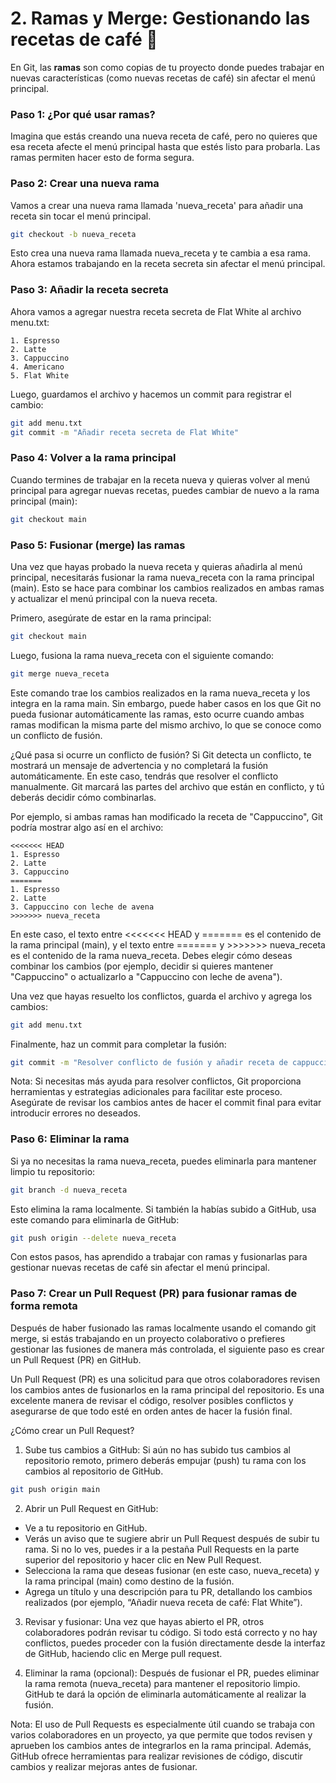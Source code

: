 # 2. Ramas y Merge: Gestionando las recetas de café 🌱

En Git, las **ramas** son como copias de tu proyecto donde puedes trabajar en nuevas características (como nuevas recetas de café) sin afectar el menú principal. 

### Paso 1: ¿Por qué usar ramas?

Imagina que estás creando una nueva receta de café, pero no quieres que esa receta afecte el menú principal hasta que estés listo para probarla. Las ramas permiten hacer esto de forma segura.

### Paso 2: Crear una nueva rama

Vamos a crear una nueva rama llamada 'nueva_receta' para añadir una receta sin tocar el menú principal.

```bash
git checkout -b nueva_receta
```

Esto crea una nueva rama llamada nueva_receta y te cambia a esa rama. Ahora estamos trabajando en la receta secreta sin afectar el menú principal.

### Paso 3: Añadir la receta secreta
Ahora vamos a agregar nuestra receta secreta de Flat White al archivo menu.txt:

  ```
1. Espresso
2. Latte
3. Cappuccino
4. Americano
5. Flat White
  ```
Luego, guardamos el archivo y hacemos un commit para registrar el cambio:

  ```bash
git add menu.txt
git commit -m "Añadir receta secreta de Flat White"
  ```
### Paso 4: Volver a la rama principal
Cuando termines de trabajar en la receta nueva y quieras volver al menú principal para agregar nuevas recetas, puedes cambiar de nuevo a la rama principal (main):

  ```bash
git checkout main
  ```

### Paso 5: Fusionar (merge) las ramas
Una vez que hayas probado la nueva receta y quieras añadirla al menú principal, necesitarás fusionar la rama nueva_receta con la rama principal (main). Esto se hace para combinar los cambios realizados en ambas ramas y actualizar el menú principal con la nueva receta.

Primero, asegúrate de estar en la rama principal:

  ```bash
git checkout main
  ```
Luego, fusiona la rama nueva_receta con el siguiente comando:

  ```bash
git merge nueva_receta
  ```
Este comando trae los cambios realizados en la rama nueva_receta y los integra en la rama main. Sin embargo, puede haber casos en los que Git no pueda fusionar automáticamente las ramas, esto ocurre cuando ambas ramas modifican la misma parte del mismo archivo, lo que se conoce como un conflicto de fusión.

¿Qué pasa si ocurre un conflicto de fusión?
Si Git detecta un conflicto, te mostrará un mensaje de advertencia y no completará la fusión automáticamente. En este caso, tendrás que resolver el conflicto manualmente. Git marcará las partes del archivo que están en conflicto, y tú deberás decidir cómo combinarlas.

Por ejemplo, si ambas ramas han modificado la receta de "Cappuccino", Git podría mostrar algo así en el archivo:

  ```text
<<<<<<< HEAD
1. Espresso
2. Latte
3. Cappuccino
=======
1. Espresso
2. Latte
3. Cappuccino con leche de avena
>>>>>>> nueva_receta

```
En este caso, el texto entre <<<<<<< HEAD y ======= es el contenido de la rama principal (main), y el texto entre ======= y >>>>>>> nueva_receta es el contenido de la rama nueva_receta. Debes elegir cómo deseas combinar los cambios (por ejemplo, decidir si quieres mantener "Cappuccino" o actualizarlo a "Cappuccino con leche de avena").

Una vez que hayas resuelto los conflictos, guarda el archivo y agrega los cambios:

  ```bash
git add menu.txt
  ```
Finalmente, haz un commit para completar la fusión:

  ```bash
git commit -m "Resolver conflicto de fusión y añadir receta de cappuccino con leche de avena"
  ```
Nota: Si necesitas más ayuda para resolver conflictos, Git proporciona herramientas y estrategias adicionales para facilitar este proceso. Asegúrate de revisar los cambios antes de hacer el commit final para evitar introducir errores no deseados.

### Paso 6: Eliminar la rama
Si ya no necesitas la rama nueva_receta, puedes eliminarla para mantener limpio tu repositorio:

  ```bash
git branch -d nueva_receta
  ```
Esto elimina la rama localmente. Si también la habías subido a GitHub, usa este comando para eliminarla de GitHub:

  ```bash
git push origin --delete nueva_receta
  ```
Con estos pasos, has aprendido a trabajar con ramas y fusionarlas para gestionar nuevas recetas de café sin afectar el menú principal.

### Paso 7: Crear un Pull Request (PR) para fusionar ramas de forma remota
Después de haber fusionado las ramas localmente usando el comando git merge, si estás trabajando en un proyecto colaborativo o prefieres gestionar las fusiones de manera más controlada, el siguiente paso es crear un Pull Request (PR) en GitHub.

Un Pull Request (PR) es una solicitud para que otros colaboradores revisen los cambios antes de fusionarlos en la rama principal del repositorio. Es una excelente manera de revisar el código, resolver posibles conflictos y asegurarse de que todo esté en orden antes de hacer la fusión final.

¿Cómo crear un Pull Request?
1. Sube tus cambios a GitHub: Si aún no has subido tus cambios al repositorio remoto, primero deberás empujar (push) tu rama con los cambios al repositorio de GitHub.

  ```bash
git push origin main
  ```
2. Abrir un Pull Request en GitHub:

*  Ve a tu repositorio en GitHub.
*  Verás un aviso que te sugiere abrir un Pull Request después de subir tu rama. Si no lo ves, puedes ir a la pestaña Pull Requests en la parte superior del repositorio y hacer clic en New Pull Request.
*  Selecciona la rama que deseas fusionar (en este caso, nueva_receta) y la rama principal (main) como destino de la fusión.
*  Agrega un título y una descripción para tu PR, detallando los cambios realizados (por ejemplo, “Añadir nueva receta de café: Flat White”).
3. Revisar y fusionar: Una vez que hayas abierto el PR, otros colaboradores podrán revisar tu código. Si todo está correcto y no hay conflictos, puedes proceder con la fusión directamente desde la interfaz de GitHub, haciendo clic en Merge pull request.

4. Eliminar la rama (opcional): Después de fusionar el PR, puedes eliminar la rama remota (nueva_receta) para mantener el repositorio limpio. GitHub te dará la opción de eliminarla automáticamente al realizar la fusión.

Nota: El uso de Pull Requests es especialmente útil cuando se trabaja con varios colaboradores en un proyecto, ya que permite que todos revisen y aprueben los cambios antes de integrarlos en la rama principal. Además, GitHub ofrece herramientas para realizar revisiones de código, discutir cambios y realizar mejoras antes de fusionar.


